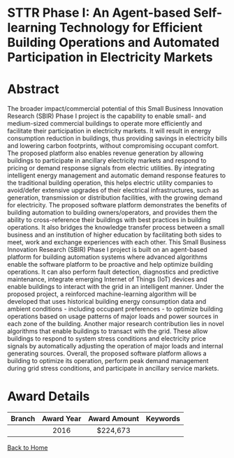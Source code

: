 
STTR Phase I: An Agent-based Self-learning Technology for Efficient Building Operations and Automated Participation in Electricity Markets
==========================================================================================================================================

# Abstract


The broader impact/commercial potential of this Small Business Innovation Research (SBIR) Phase I project is the capability to enable small- and medium-sized commercial buildings to operate more efficiently and facilitate their participation in electricity markets. It will result in energy consumption reduction in buildings, thus providing savings in electricity bills and lowering carbon footprints, without compromising occupant comfort. The proposed platform also enables revenue generation by allowing buildings to participate in ancillary electricity markets and respond to pricing or demand response signals from electric utilities. By integrating intelligent energy management and automatic demand response features to the traditional building operation, this helps electric utility companies to avoid/defer extensive upgrades of their electrical infrastructures, such as generation, transmission or distribution facilities, with the growing demand for electricity. The proposed software platform demonstrates the benefits of building automation to building owners/operators, and provides them the ability to cross-reference their buildings with best practices in building operations. It also bridges the knowledge transfer process between a small business and an institution of higher education by facilitating both sides to meet, work and exchange experiences with each other. This Small Business Innovation Research (SBIR) Phase I project is built on an agent-based platform for building automation systems where advanced algorithms enable the software platform to be proactive and help optimize building operations. It can also perform fault detection, diagnostics and predictive maintenance, integrate emerging Internet of Things (IoT) devices and enable buildings to interact with the grid in an intelligent manner. Under the proposed project, a reinforced machine-learning algorithm will be developed that uses historical building energy consumption data and ambient conditions - including occupant preferences - to optimize building operations based on usage patterns of major loads and power sources in each zone of the building. Another major research contribution lies in novel algorithms that enable buildings to transact with the grid. These allow buildings to respond to system stress conditions and electricity price signals by automatically adjusting the operation of major loads and internal generating sources. Overall, the proposed software platform allows a building to optimize its operation, perform peak demand management during grid stress conditions, and participate in ancillary service markets.  

# Award Details

|Branch|Award Year|Award Amount|Keywords|
| :---: | :---: | :---: | :---: |
||2016|$224,673||
  
  


[Back to Home](https://github.com/chrischow/dod_sbir_awards/Reports/JT/#258)